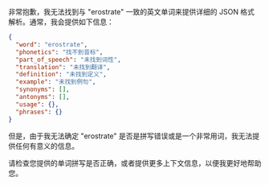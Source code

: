 非常抱歉，我无法找到与 "erostrate" 一致的英文单词来提供详细的 JSON 格式解析。通常，我会提供如下信息：

```json
{
  "word": "erostrate",
  "phonetics": "找不到音标",
  "part_of_speech": "未找到词性",
  "translation": "未找到翻译",
  "definition": "未找到定义",
  "example": "未找到例句",
  "synonyms": [],
  "antonyms": [],
  "usage": {},
  "phrases": {}
}
```

但是，由于我无法确定 "erostrate" 是否是拼写错误或是一个非常用词，我无法提供任何有意义的信息。

请检查您提供的单词拼写是否正确，或者提供更多上下文信息，以便我更好地帮助您。
 